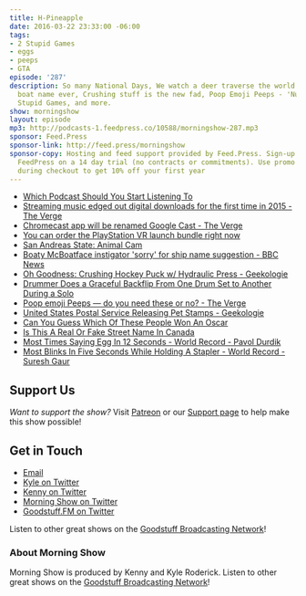 ```yaml
---
title: H-Pineapple
date: 2016-03-22 23:33:00 -06:00
tags:
- 2 Stupid Games
- eggs
- peeps
- GTA
episode: '287'
description: So many National Days, We watch a deer traverse the world of GTA, Best
  boat name ever, Crushing stuff is the new fad, Poop Emoji Peeps - 'Nuff said, 2
  Stupid Games, and more.
show: morningshow
layout: episode
mp3: http://podcasts-1.feedpress.co/10588/morningshow-287.mp3
sponsor: Feed.Press
sponsor-link: http://feed.press/morningshow
sponsor-copy: Hosting and feed support provided by Feed.Press. Sign-up today and try
  FeedPress on a 14 day trial (no contracts or commitments). Use promo code `morningshow`
  during checkout to get 10% off your first year
---
```


* [Which Podcast Should You Start Listening To](http://www.buzzfeed.com/adamdavis/which-podcast-should-you-start-listening-to#.hkXvkWXrAl)
* [Streaming music edged out digital downloads for the first time in 2015 - The Verge](http://www.theverge.com/2016/3/22/11284932/streaming-music-riaa-music-labels-youtube)
* [Chromecast app will be renamed Google Cast - The Verge](http://www.theverge.com/2016/3/22/11284294/chromecast-app-renamed-google-cast)
* [You can order the PlayStation VR launch bundle right now](http://thenextweb.com/gadgets/2016/03/22/playstation-vr-preorders-get-underway-today/)
* [San Andreas State: Animal Cam](http://sanandreasanimalcams.com/)
* [Boaty McBoatface instigator 'sorry' for ship name suggestion - BBC News](http://www.bbc.com/news/world-europe-jersey-35860760?ns_mchannel=social&ns_campaign=bbc_england&ns_source=twitter&ns_linkname=english_regions)
* [Oh Goodness: Crushing Hockey Puck w/ Hydraulic Press - Geekologie](http://geekologie.com/2016/03/oh-goodness-crushing-hockey-puck-w-hydra.php?utm_source=feedburner&utm_medium=feed&utm_campaign=Feed%3A+geekologie%2FiShm+%28Geekologie+-+Gadgets%2C+Gizmos%2C+and+Awesome%29)
* [Drummer Does a Graceful Backflip From One Drum Set to Another During a Solo](http://laughingsquid.com/drummer-does-a-graceful-backflip-from-one-drum-set-to-another-during-a-solo/)
* [Poop emoji Peeps — do you need these or no? - The Verge](http://www.theverge.com/2016/3/22/11284142/poop-emoji-peeps-easter-diy-recipe-poopeep-poopeepoop)
* [United States Postal Service Releasing Pet Stamps - Geekologie](http://geekologie.com/2016/03/united-states-postal-service-releasing-p.php?utm_source=feedburner&utm_medium=feed&utm_campaign=Feed%3A+geekologie%2FiShm+%28Geekologie+-+Gadgets%2C+Gizmos%2C+and+Awesome%29)
* [Can You Guess Which Of These People Won An Oscar](http://www.buzzfeed.com/ilikebuttsandicannotlie/can-you-guess-which-of-these-celebs-has-won-an-osc-25g9g#.yvwpOqaZ94)
* [Is This A Real Or Fake Street Name In Canada](http://www.buzzfeed.com/sarahaspler/cobbledick-cobbledick-cobbledick#.jqo9yPODpN)
* [Most Times Saying Egg In 12 Seconds - World Record - Pavol Durdik](https://recordsetter.com/world-record/saying-egg-12-seconds/46397?autoplay=false)
* [Most Blinks In Five Seconds While Holding A Stapler - World Record - Suresh Gaur](https://recordsetter.com/world-record/blinks-five-while-holding-stapler/46490?autoplay=false)

## Support Us
*Want to support the show?* Visit [Patreon](http://patreon.com/morningshow) or our [Support page](http://goodstuff.fm/support) to help make this show possible!

## Get in Touch
* [Email](mailto:kyle@goodstuff.fm)
* [Kyle on Twitter](http://twitter.com/dogburps)
* [Kenny on Twitter](http://twitter.com/pizzarobotics)
* [Morning Show on Twitter](http://twitter.com/morningshowam)
* [Goodstuff.FM on Twitter](http://twitter.com/goodstufffm)

Listen to other great shows on the [Goodstuff Broadcasting Network](http://goodstuff.fm/broadcasts)!

### About Morning Show
Morning Show is produced by Kenny and Kyle Roderick. Listen to other great shows on the [Goodstuff Broadcasting Network](http://goodstuff.fm/)!
